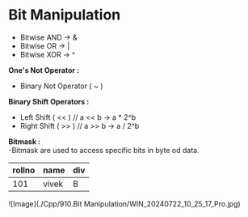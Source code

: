 # Bit Manipulation  
- Bitwise AND -> &      
- Bitwise OR  -> |      
- Bitwise XOR -> ^      

**One's Not Operator :**        
- Binary Not Operator ( ~ )     

**Binary Shift Operators :**
- Left Shift ( << ) // a << b -> a * 2^b          
- Right Shift ( >> ) // a >> b -> a / 2^b       

**Bitmask :**   
-Bitmask are used to access specific bits in byte od data.       

| rollno | name | div |     
|:-|:-|:-|    
| 101 | vivek | B |        

![Image](./Cpp/910.Bit Manipulation/WIN_20240722_10_25_17_Pro.jpg)       
